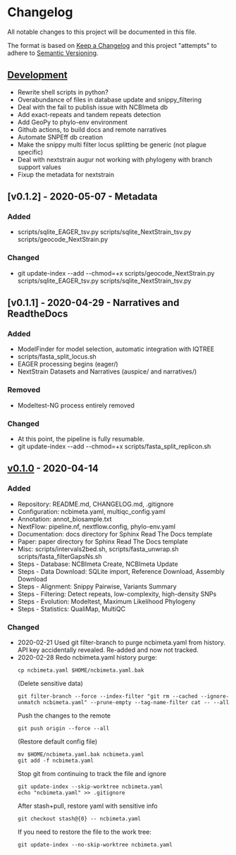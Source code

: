 # Changelog
All notable changes to this project will be documented in this file.

The format is based on [Keep a Changelog](http://keepachangelog.com/en/1.0.0/)
and this project "attempts" to adhere to [Semantic Versioning](http://semver.org/spec/v2.0.0.html).

## [Development]
- Rewrite shell scripts in python?
- Overabundance of files in database update and snippy_filtering
- Deal with the fail to publish issue with NCBImeta db
- Add exact-repeats and tandem repeats detection
- Add GeoPy to phylo-env environment
- Github actions, to build docs and remote narratives
- Automate SNPEff db creation
- Make the snippy multi filter locus splitting be generic (not plague specific)
- Deal with nextstrain augur not working with phylogeny with branch support values
- Fixup the metadata for nextstrain

## [v0.1.2] - 2020-05-07 - Metadata

### Added
- scripts/sqlite_EAGER_tsv.py scripts/sqlite_NextStrain_tsv.py scripts/geocode_NextStrain.py

### Changed
- git update-index --add --chmod=+x scripts/geocode_NextStrain.py scripts/sqlite_EAGER_tsv.py scripts/sqlite_NextStrain_tsv.py

## [v0.1.1] - 2020-04-29 - Narratives and ReadtheDocs

### Added
- ModelFinder for model selection, automatic integration with IQTREE
- scripts/fasta_split_locus.sh
- EAGER processing begins  (eager/)
- NextStrain Datasets and Narratives (auspice/ and narratives/)

### Removed
- Modeltest-NG process entirely removed

### Changed
- At this point, the pipeline is fully resumable.
- git update-index --add --chmod=+x scripts/fasta_split_replicon.sh

## [v0.1.0] - 2020-04-14

### Added
- Repository: README.md, CHANGELOG.md, .gitignore
- Configuration: ncbimeta.yaml, multiqc_config.yaml
- Annotation: annot_biosample.txt
- NextFlow: pipeline.nf, nextflow.config, phylo-env.yaml
- Documentation: docs directory for Sphinx Read The Docs template
- Paper: paper directory for Sphinx Read The Docs template
- Misc: scripts/intervals2bed.sh, scripts/fasta_unwrap.sh scripts/fasta_filterGapsNs.sh
- Steps - Database: NCBImeta Create, NCBImeta Update
- Steps - Data Download: SQLite import, Reference Download, Assembly Download
- Steps - Alignment: Snippy Pairwise, Variants Summary
- Steps - Filtering: Detect repeats, low-complexity, high-density SNPs
- Steps - Evolution: Modeltest, Maximum Likelihood Phylogeny
- Steps - Statistics: QualiMap, MultiQC

### Changed
- 2020-02-21 Used git filter-branch to purge ncbimeta.yaml from history. API key accidentally revealed. Re-added and now not tracked.
- 2020-02-28 Redo ncbimeta.yaml history purge:
  ```
  cp ncbimeta.yaml $HOME/ncbimeta.yaml.bak
  ```
  (Delete sensitive data)
  ```
  git filter-branch --force --index-filter "git rm --cached --ignore-unmatch ncbimeta.yaml" --prune-empty --tag-name-filter cat -- --all
  ```
  Push the changes to the remote
  ```
  git push origin --force --all
  ```
  (Restore default config file)
  ```
  mv $HOME/ncbimeta.yaml.bak ncbimeta.yaml
  git add -f ncbimeta.yaml
  ```
  Stop git from continuing to track the file and ignore
  ```
  git update-index --skip-worktree ncbimeta.yaml
  echo "ncbimeta.yaml" >> .gitignore
  ```
  After stash+pull, restore yaml with sensitive info
  ```
  git checkout stash@{0} -- ncbimeta.yaml
  ```
  If you need to restore the file to the work tree:
  ```
  git update-index --no-skip-worktree ncbimeta.yaml
  ```

[Development]: https://github.com/ktmeaton/paper-phylogeography/compare/HEAD...dev
[v0.1.0]: https://github.com/ktmeaton/paper-phylogeography/compare/de952505c2a4ebbfdd7a6747896e3e7372c8030b...v0.1.0
